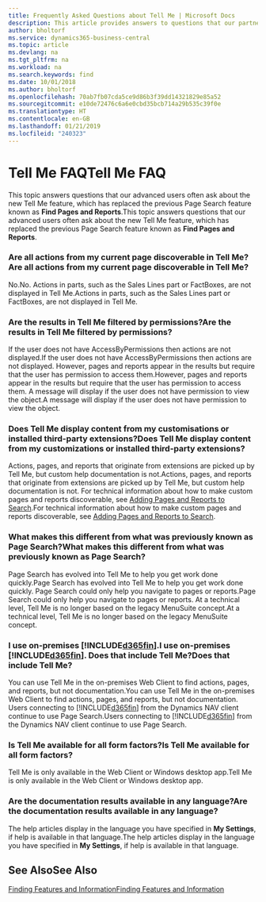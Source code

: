 ```yaml
---
title: Frequently Asked Questions about Tell Me | Microsoft Docs
description: This article provides answers to questions that our partners and customers often ask about Tell Me.
author: bholtorf
ms.service: dynamics365-business-central
ms.topic: article
ms.devlang: na
ms.tgt_pltfrm: na
ms.workload: na
ms.search.keywords: find
ms.date: 10/01/2018
ms.author: bholtorf
ms.openlocfilehash: 70ab7fb07cda5ce9d86b3f39dd14321829e85a52
ms.sourcegitcommit: e10de72476c6a6e0cbd35bcb714a29b535c39f0e
ms.translationtype: HT
ms.contentlocale: en-GB
ms.lasthandoff: 01/21/2019
ms.locfileid: "240323"
---
```

# <a name="tell-me-faq"></a><span data-ttu-id="934dd-103">Tell Me FAQ</span><span class="sxs-lookup"><span data-stu-id="934dd-103">Tell Me FAQ</span></span>
<span data-ttu-id="934dd-104">This topic answers questions that our advanced users often ask about the new Tell Me feature, which has replaced the previous Page Search feature known as **Find Pages and Reports**.</span><span class="sxs-lookup"><span data-stu-id="934dd-104">This topic answers questions that our advanced users often ask about the new Tell Me feature, which has replaced the previous Page Search feature known as **Find Pages and Reports**.</span></span>

### <a name="are-all-actions-from-my-current-page-discoverable-in-tell-me"></a><span data-ttu-id="934dd-105">Are all actions from my current page discoverable in Tell Me?</span><span class="sxs-lookup"><span data-stu-id="934dd-105">Are all actions from my current page discoverable in Tell Me?</span></span>
<span data-ttu-id="934dd-106">No.</span><span class="sxs-lookup"><span data-stu-id="934dd-106">No.</span></span> <span data-ttu-id="934dd-107">Actions in parts, such as the Sales Lines part or FactBoxes, are not displayed in Tell Me.</span><span class="sxs-lookup"><span data-stu-id="934dd-107">Actions in parts, such as the Sales Lines part or FactBoxes, are not displayed in Tell Me.</span></span>

### <a name="are-the-results-in-tell-me-filtered-by-permissions"></a><span data-ttu-id="934dd-108">Are the results in Tell Me filtered by permissions?</span><span class="sxs-lookup"><span data-stu-id="934dd-108">Are the results in Tell Me filtered by permissions?</span></span>
<span data-ttu-id="934dd-109">If the user does not have AccessByPermissions then actions are not displayed.</span><span class="sxs-lookup"><span data-stu-id="934dd-109">If the user does not have AccessByPermissions then actions are not displayed.</span></span> <span data-ttu-id="934dd-110">However, pages and reports appear in the results but require that the user has permission to access them.</span><span class="sxs-lookup"><span data-stu-id="934dd-110">However, pages and reports appear in the results but require that the user has permission to access them.</span></span> <span data-ttu-id="934dd-111">A message will display if the user does not have permission to view the object.</span><span class="sxs-lookup"><span data-stu-id="934dd-111">A message will display if the user does not have permission to view the object.</span></span>

### <a name="does-tell-me-display-content-from-my-customizations-or-installed-third-party-extensions"></a><span data-ttu-id="934dd-112">Does Tell Me display content from my customisations or installed third-party extensions?</span><span class="sxs-lookup"><span data-stu-id="934dd-112">Does Tell Me display content from my customizations or installed third-party extensions?</span></span>
<span data-ttu-id="934dd-113">Actions, pages, and reports that originate from extensions are picked up by Tell Me, but custom help documentation is not.</span><span class="sxs-lookup"><span data-stu-id="934dd-113">Actions, pages, and reports that originate from extensions are picked up by Tell Me, but custom help documentation is not.</span></span> <span data-ttu-id="934dd-114">For technical information about how to make custom pages and reports discoverable, see [Adding Pages and Reports to Search](/dynamics365/business-central/dev-itpro/developer/devenv-al-menusuite-functionality).</span><span class="sxs-lookup"><span data-stu-id="934dd-114">For technical information about how to make custom pages and reports discoverable, see [Adding Pages and Reports to Search](/dynamics365/business-central/dev-itpro/developer/devenv-al-menusuite-functionality).</span></span>

### <a name="what-makes-this-different-from-what-was-previously-known-as-page-search"></a><span data-ttu-id="934dd-115">What makes this different from what was previously known as Page Search?</span><span class="sxs-lookup"><span data-stu-id="934dd-115">What makes this different from what was previously known as Page Search?</span></span>
<span data-ttu-id="934dd-116">Page Search has evolved into Tell Me to help you get work done quickly.</span><span class="sxs-lookup"><span data-stu-id="934dd-116">Page Search has evolved into Tell Me to help you get work done quickly.</span></span> <span data-ttu-id="934dd-117">Page Search could only help you navigate to pages or reports.</span><span class="sxs-lookup"><span data-stu-id="934dd-117">Page Search could only help you navigate to pages or reports.</span></span> <span data-ttu-id="934dd-118">At a technical level, Tell Me is no longer based on the legacy MenuSuite concept.</span><span class="sxs-lookup"><span data-stu-id="934dd-118">At a technical level, Tell Me is no longer based on the legacy MenuSuite concept.</span></span>

### <a name="i-use-on-premises-included365finincludesd365finmdmd-does-that-include-tell-me"></a><span data-ttu-id="934dd-119">I use on-premises [!INCLUDE[d365fin](includes/d365fin_md.md)].</span><span class="sxs-lookup"><span data-stu-id="934dd-119">I use on-premises [!INCLUDE[d365fin](includes/d365fin_md.md)].</span></span> <span data-ttu-id="934dd-120">Does that include Tell Me?</span><span class="sxs-lookup"><span data-stu-id="934dd-120">Does that include Tell Me?</span></span>
<span data-ttu-id="934dd-121">You can use Tell Me in the on-premises Web Client to find actions, pages, and reports, but not documentation.</span><span class="sxs-lookup"><span data-stu-id="934dd-121">You can use Tell Me in the on-premises Web Client to find actions, pages, and reports, but not documentation.</span></span> <span data-ttu-id="934dd-122">Users connecting to [!INCLUDE[d365fin](includes/d365fin_md.md)] from the Dynamics NAV client continue to use Page Search.</span><span class="sxs-lookup"><span data-stu-id="934dd-122">Users connecting to [!INCLUDE[d365fin](includes/d365fin_md.md)] from the Dynamics NAV client continue to use Page Search.</span></span>

### <a name="is-tell-me-available-for-all-form-factors"></a><span data-ttu-id="934dd-123">Is Tell Me available for all form factors?</span><span class="sxs-lookup"><span data-stu-id="934dd-123">Is Tell Me available for all form factors?</span></span>
<span data-ttu-id="934dd-124">Tell Me is only available in the Web Client or Windows desktop app.</span><span class="sxs-lookup"><span data-stu-id="934dd-124">Tell Me is only available in the Web Client or Windows desktop app.</span></span>

### <a name="are-the-documentation-results-available-in-any-language"></a><span data-ttu-id="934dd-125">Are the documentation results available in any language?</span><span class="sxs-lookup"><span data-stu-id="934dd-125">Are the documentation results available in any language?</span></span>
<span data-ttu-id="934dd-126">The help articles display in the language you have specified in **My Settings**, if help is available in that language.</span><span class="sxs-lookup"><span data-stu-id="934dd-126">The help articles display in the language you have specified in **My Settings**, if help is available in that language.</span></span>

## <a name="see-also"></a><span data-ttu-id="934dd-127">See Also</span><span class="sxs-lookup"><span data-stu-id="934dd-127">See Also</span></span>  
[<span data-ttu-id="934dd-128">Finding Features and Information</span><span class="sxs-lookup"><span data-stu-id="934dd-128">Finding Features and Information</span></span>](ui-search.md)
